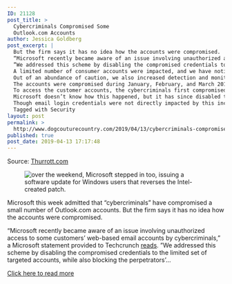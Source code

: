 ```yaml
---
ID: 21128
post_title: >
  Cybercriminals Compromised Some
  Outlook.com Accounts
author: Jessica Goldberg
post_excerpt: |
  But the firm says it has no idea how the accounts were compromised.
  “Microsoft recently became aware of an issue involving unauthorized access to some customers’ web-based email accounts by cybercriminals,” a Microsoft statement provided to Techcrunch reads.
  ”We addressed this scheme by disabling the compromised credentials to the limited set of targeted accounts, while also blocking the perpetrators’ access.
  A limited number of consumer accounts were impacted, and we have notified all impacted customers.
  Out of an abundance of caution, we also increased detection and monitoring to further protect affected accounts.” Here’s what we do know.
  The accounts were compromised during January, February, and March 2019.
  To access the customer accounts, the cybercriminals first compromised Microsoft support representative accounts.
  Microsoft doesn’t know how this happened, but it has since disabled those accounts.
  Though email login credentials were not directly impacted by this incident, Microsoft is recommending that all impacted customers reset their email passwords as a precaution.
  Tagged with Security
layout: post
permalink: >
  http://www.dogcouturecountry.com/2019/04/13/cybercriminals-compromised-some-outlook-com-accounts/
published: true
post_date: 2019-04-13 17:17:48
---
```

<p class="article-info-author-source"> <span>Source: <a href="https://www.thurrott.com/cloud/microsoft-consumer-services/outlook/204953/cybercriminals-compromised-some-outlook-com-accounts" target="_blank">Thurrott.com</a></span> </p> <figure><img alt="over the weekend, Microsoft stepped in too, issuing a software update for Windows users that reverses the Intel-created patch." sizes="(max-width: 1280px) 100vw, 1280px" src="https://www.thurrott.com/wp-content/uploads/sites/2/2018/01/security-fix.jpg" srcset="https://www.thurrott.com/wp-content/uploads/sites/2/2018/01/security-fix.jpg 1280w, https://www.thurrott.com/wp-content/uploads/sites/2/2018/01/security-fix-300x169.jpg 300w, https://www.thurrott.com/wp-content/uploads/sites/2/2018/01/security-fix-768x432.jpg 768w, https://www.thurrott.com/wp-content/uploads/sites/2/2018/01/security-fix-1024x576.jpg 1024w, https://www.thurrott.com/wp-content/uploads/sites/2/2018/01/security-fix-800x450.jpg 800w, https://www.thurrott.com/wp-content/uploads/sites/2/2018/01/security-fix-310x175.jpg 310w, https://www.thurrott.com/wp-content/uploads/sites/2/2018/01/security-fix-500x281.jpg 500w"></figure>
<p>Microsoft this week admitted that “cybercriminals” have compromised a small number of Outlook.com accounts. But the firm says it has no idea how the accounts were compromised.</p>
<p>“Microsoft recently became aware of an issue involving unauthorized access to some customers’ web-based email accounts by cybercriminals,” a Microsoft statement provided to Techcrunch <a href="https://techcrunch.com/2019/04/13/microsoft-support-agent-email-hack/">reads</a>. ”We addressed this scheme by disabling the compromised credentials to the limited set of targeted accounts, while also blocking the perpetrators’...</p> <p class="article-info-more"> <a href="https://www.thurrott.com/cloud/microsoft-consumer-services/outlook/204953/cybercriminals-compromised-some-outlook-com-accounts" target="_blank">Click here to read more</a> </p>